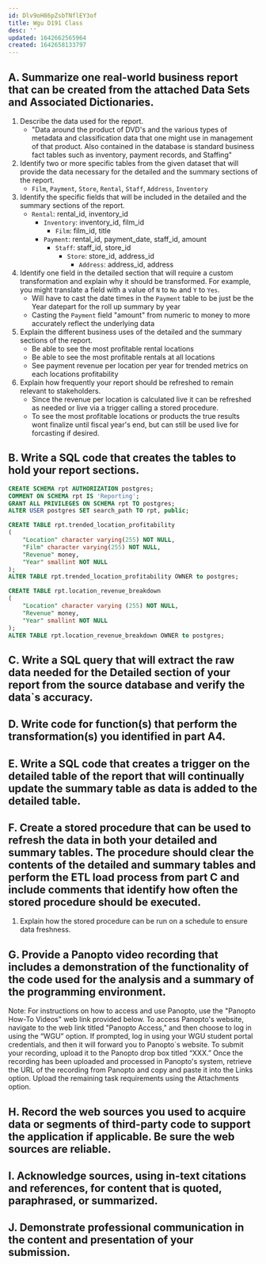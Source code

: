 ```yaml
---
id: Dlv9oH86pZsbTNflEY3of
title: Wgu D191 Class
desc: ''
updated: 1642662565964
created: 1642658133797
---
```



## A. Summarize one real-world business report that can be created from the attached Data Sets and Associated Dictionaries. 

1. Describe the data used for the report.
    - "Data around the product of DVD's and the various types of metadata and classification data that one might use in management of that product. Also contained in the database is standard business fact tables such as inventory, payment records, and Staffing"
2. Identify two or more specific tables from the given dataset that will provide the data necessary for the detailed and the summary sections of the report.
    - `Film`, `Payment`, `Store`, `Rental`, `Staff`, `Address`, `Inventory`
3. Identify the specific fields that will be included in the detailed and the summary sections of the report. 
    - `Rental`: rental_id, inventory_id
        - `Inventory`: inventory_id, film_id
            - `Film`: film_id, title
        - `Payment`: rental_id, payment_date, staff_id, amount
            - `Staff`: staff_id, store_id
                - `Store`: store_id, address_id
                    - `Address`: address_id, address
4. Identify one field in the detailed section that will require a custom transformation and explain why it should be transformed. For example, you might translate a field with a value of `N` to `No` and `Y` to `Yes`.
    - Will have to cast the date times in the `Payment` table to be just be the Year datepart for the roll up summary by year
    - Casting the `Payment` field "amount" from numeric to money to more accurately reflect the underlying data
5. Explain the different business uses of the detailed and the summary sections of the report.
    - Be able to see the most profitable rental locations
    - Be able to see the most profitable rentals at all locations
    - See payment revenue per location per year for trended metrics on each locations profitability
6. Explain how frequently your report should be refreshed to remain relevant to stakeholders.
    - Since the revenue per location is calculated live it can be refreshed as needed or live via a trigger calling a stored procedure.
    - To see the most profitable locations or products the true results wont finalize until fiscal year's end, but can still be used live for forcasting if desired.

## B. Write a SQL code that creates the tables to hold your report sections. 

```sql
CREATE SCHEMA rpt AUTHORIZATION postgres;
COMMENT ON SCHEMA rpt IS 'Reporting';
GRANT ALL PRIVILEGES ON SCHEMA rpt TO postgres;
ALTER USER postgres SET search_path TO rpt, public;
```

```sql
CREATE TABLE rpt.trended_location_profitability
(
    "Location" character varying(255) NOT NULL,
    "Film" character varying(255) NOT NULL,
    "Revenue" money,
    "Year" smallint NOT NULL
);
ALTER TABLE rpt.trended_location_profitability OWNER to postgres;
```

```sql
CREATE TABLE rpt.location_revenue_breakdown
(
    "Location" character varying (255) NOT NULL,
    "Revenue" money,
    "Year" smallint NOT NULL
);
ALTER TABLE rpt.location_revenue_breakdown OWNER to postgres;
```





## C. Write a SQL query that will extract the raw data needed for the Detailed section of your report from the source database and verify the data`s accuracy.

## D. Write code for function(s) that perform the transformation(s) you identified in part A4.

## E. Write a SQL code that creates a trigger on the detailed table of the report that will continually update the summary table as data is added to the detailed table.

## F. Create a stored procedure that can be used to refresh the data in both your detailed and summary tables. The procedure should clear the contents of the detailed and summary tables and perform the ETL load process from part C and include comments that identify how often the stored procedure should be executed.

1.  Explain how the stored procedure can be run on a schedule to ensure data freshness.

## G. Provide a Panopto video recording that includes a demonstration of the functionality of the code used for the analysis and a summary of the programming environment. 

Note: For instructions on how to access and use Panopto, use the "Panopto How-To Videos" web link provided below. To access Panopto's website, navigate to the web link titled "Panopto Access," and then choose to log in using the “WGU” option. If prompted, log in using your WGU student portal credentials, and then it will forward you to Panopto`s website.
To submit your recording, upload it to the Panopto drop box titled “XXX.” Once the recording has been uploaded and processed in Panopto's system, retrieve the URL of the recording from Panopto and copy and paste it into the Links option. Upload the remaining task requirements using the Attachments option.

## H. Record the web sources you used to acquire data or segments of third-party code to support the application if applicable. Be sure the web sources are reliable.

## I. Acknowledge sources, using in-text citations and references, for content that is quoted, paraphrased, or summarized.

## J. Demonstrate professional communication in the content and presentation of your submission.
